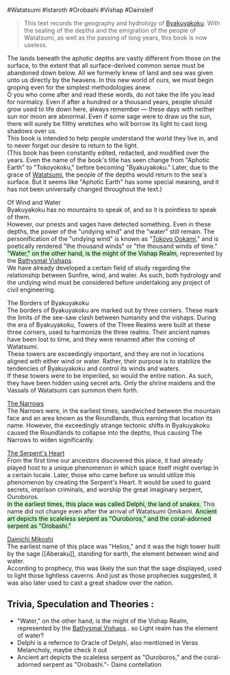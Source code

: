 #Watatsumi #Istaroth #Orobashi #Vishap #Dainsleif

> This text records the geography and hydrology of [Byakuyakoku](https://genshin-impact.fandom.com/wiki/Byakuyakoku "Byakuyakoku"). With the sealing of the depths and the emigration of the people of Watatsumi, as well as the passing of long years, this book is now useless.

The lands beneath the aphotic depths are vastly different from those on the surface, to the extent that all surface-derived common sense must be abandoned down below. All we formerly knew of land and sea was given unto us directly by the heavens. In this new world of ours, we must begin groping even for the simplest methodologies anew.  
O you who come after and read these words, do not take the life you lead for normalcy. Even if after a hundred or a thousand years, people should grow used to life down here, always remember — these days with neither sun nor moon are abnormal. Even if some sage were to draw us the sun, there will surely be filthy wretches who will borrow its light to cast long shadows over us.  
This book is intended to help people understand the world they live in, and to never forget our desire to return to the light.  
(This book has been constantly edited, redacted, and modified over the years. Even the name of the book's title has seen change from "Aphotic Earth" to "Tokoyokoku," before becoming "Byakuyakoku." Later, due to the grace of [Watatsumi](https://genshin-impact.fandom.com/wiki/Orobashi "Orobashi"), the people of the depths would return to the sea's surface. But it seems like "Aphotic Earth" has some special meaning, and it has not been universally changed throughout the text.)

Of Wind and Water  
Byakuyakoku has no mountains to speak of, and so it is pointless to speak of them.  
However, our priests and sages have detected something. Even in these depths, the power of the "undying wind" and the "water" still remain. The personification of the "undying wind" is known as "[Tokoyo Ookami](https://genshin-impact.fandom.com/wiki/Tokoyo_Ookami "Tokoyo Ookami")," and is poetically rendered "the thousand winds" or "the thousand winds of time." <mark style="background: #BBFABBA6;">"Water," on the other hand, is the might of the Vishap Realm,</mark> represented by the [Bathysmal Vishaps](https://genshin-impact.fandom.com/wiki/Bathysmal_Vishap "Bathysmal Vishap").  
We have already developed a certain field of study regarding the relationship between Sunfire, wind, and water. As such, both hydrology and the undying wind must be considered before undertaking any project of civil engineering.

The Borders of Byakuyakoku  
The borders of Byakuyakoku are marked out by three corners. These mark the limits of the see-saw clash between humanity and the vishaps. During the era of Byakuyakoku, Towers of the Three Realms were built at these three corners, used to harmonize the three realms. Their ancient names have been lost to time, and they were renamed after the coming of Watatsumi.  
These towers are exceedingly important, and they are not in locations aligned with either wind or water. Rather, their purpose is to stabilize the tendencies of Byakuyakoku and control its winds and waters.  
If these towers were to be imperiled, so would the entire nation. As such, they have been hidden using secret arts. Only the shrine maidens and the Vassals of Watatsumi can summon them forth.

[The Narrows](https://genshin-impact.fandom.com/wiki/The_Narrows "The Narrows")  
The Narrows were, in the earliest times, sandwiched between the mountain face and an area known as the Roundlands, thus earning that location its name. However, the exceedingly strange tectonic shifts in Byakuyakoku caused the Roundlands to collapse into the depths, thus causing The Narrows to widen significantly.

[The Serpent's Heart](https://genshin-impact.fandom.com/wiki/The_Serpent%27s_Heart "The Serpent's Heart")  
From the first time our ancestors discovered this place, it had already played host to a unique phenomenon in which space itself might overlap in a certain locale. Later, those who came before us would utilize this phenomenon by creating the Serpent's Heart. It would be used to guard secrets, imprison criminals, and worship the great imaginary serpent, Ouroboros.  
<mark style="background: #BBFABBA6;">In the earliest times, this place was called Delphi, the land of snakes. </mark>This name did not change even after the arrival of Watatsumi Omikami. <mark style="background: #BBFABBA6;">Ancient art depicts the scaleless serpent as "Ouroboros," and the coral-adorned serpent as "Orobashi."</mark>

[Dainichi Mikoshi](https://genshin-impact.fandom.com/wiki/Dainichi_Mikoshi "Dainichi Mikoshi")  
The earliest name of this place was "Helios," and it was the high tower built by the sage [[Aberaku]], standing for earth, the element between wind and water.  
According to prophecy, this was likely the sun that the sage displayed, used to light those lightless caverns. And just as those prophecies suggested, it was also later used to cast a great shadow over the nation.

## Trivia, Speculation and Theories :
- "Water," on the other hand, is the might of the Vishap Realm, represented by the [Bathysmal Vishaps](https://genshin-impact.fandom.com/wiki/Bathysmal_Vishap "Bathysmal Vishap").. so Light realm has the element of water?
- Delphi is a refernce to Oracle of Delphi, also mentioned in Veras Melancholy, maybe check it out
- Ancient art depicts the scaleless serpent as "Ouroboros," and the coral-adorned serpent as "Orobashi."- Dains contellation
